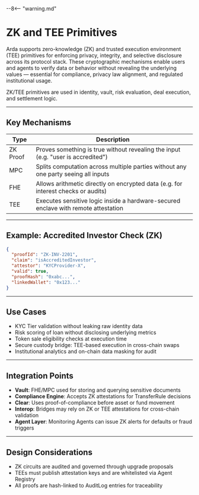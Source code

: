 --8<-- "warning.md"

# ZK and TEE Primitives

Arda supports zero-knowledge (ZK) and trusted execution environment (TEE) primitives for enforcing privacy, integrity, and selective disclosure across its protocol stack. These cryptographic mechanisms enable users and agents to verify data or behavior without revealing the underlying values — essential for compliance, privacy law alignment, and regulated institutional usage.

ZK/TEE primitives are used in identity, vault, risk evaluation, deal execution, and settlement logic.

---

## Key Mechanisms

| Type | Description |
|------|-------------|
| ZK Proof | Proves something is true without revealing the input (e.g. "user is accredited") |
| MPC | Splits computation across multiple parties without any one party seeing all inputs |
| FHE | Allows arithmetic directly on encrypted data (e.g. for interest checks or audits) |
| TEE | Executes sensitive logic inside a hardware-secured enclave with remote attestation |

---

## Example: Accredited Investor Check (ZK)

```json
{
  "proofId": "ZK-INV-2201",
  "claim": "isAccreditedInvestor",
  "attestor": "KYCProvider-X",
  "valid": true,
  "proofHash": "0xabc...",
  "linkedWallet": "0x123..."
}
```

---

## Use Cases

- KYC Tier validation without leaking raw identity data
- Risk scoring of loan without disclosing underlying metrics
- Token sale eligibility checks at execution time
- Secure custody bridge: TEE-based execution in cross-chain swaps
- Institutional analytics and on-chain data masking for audit

---

## Integration Points

- **Vault**: FHE/MPC used for storing and querying sensitive documents
- **Compliance Engine**: Accepts ZK attestations for TransferRule decisions
- **Clear**: Uses proof-of-compliance before asset or fund movement
- **Interop**: Bridges may rely on ZK or TEE attestations for cross-chain validation
- **Agent Layer**: Monitoring Agents can issue ZK alerts for defaults or fraud triggers

---

## Design Considerations

- ZK circuits are audited and governed through upgrade proposals
- TEEs must publish attestation keys and are whitelisted via Agent Registry
- All proofs are hash-linked to AuditLog entries for traceability
